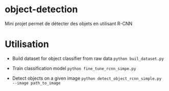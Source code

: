 # object-detection
Mini projet permet de détecter des objets en utilisant R-CNN


# Utilisation

- Build dataset for object classifier from raw data 
`python buil_dataset.py`

 - Train classification model
 `python fine_tune_rcnn_simpe.py`

 - Detect objects on a given image
 `python detect_object_rcnn_simple.py --image path_to_image`